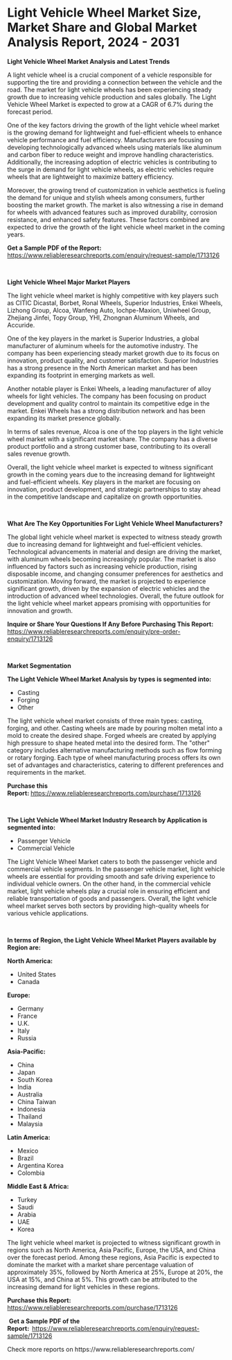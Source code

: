 <p><h1>Light Vehicle Wheel Market Size, Market Share and Global Market Analysis Report, 2024 - 2031</h1></p><p><strong>Light Vehicle Wheel Market Analysis and Latest Trends</strong></p>
<p><p>A light vehicle wheel is a crucial component of a vehicle responsible for supporting the tire and providing a connection between the vehicle and the road. The market for light vehicle wheels has been experiencing steady growth due to increasing vehicle production and sales globally. The Light Vehicle Wheel Market is expected to grow at a CAGR of 6.7% during the forecast period.</p><p>One of the key factors driving the growth of the light vehicle wheel market is the growing demand for lightweight and fuel-efficient wheels to enhance vehicle performance and fuel efficiency. Manufacturers are focusing on developing technologically advanced wheels using materials like aluminum and carbon fiber to reduce weight and improve handling characteristics. Additionally, the increasing adoption of electric vehicles is contributing to the surge in demand for light vehicle wheels, as electric vehicles require wheels that are lightweight to maximize battery efficiency.</p><p>Moreover, the growing trend of customization in vehicle aesthetics is fueling the demand for unique and stylish wheels among consumers, further boosting the market growth. The market is also witnessing a rise in demand for wheels with advanced features such as improved durability, corrosion resistance, and enhanced safety features. These factors combined are expected to drive the growth of the light vehicle wheel market in the coming years.</p></p>
<p><strong>Get a Sample PDF of the Report:&nbsp;</strong> <a href="https://www.reliableresearchreports.com/enquiry/request-sample/1713126">https://www.reliableresearchreports.com/enquiry/request-sample/1713126</a></p>
<p>&nbsp;</p>
<p><strong>Light Vehicle Wheel Major Market Players</strong></p>
<p><p>The light vehicle wheel market is highly competitive with key players such as CITIC Dicastal, Borbet, Ronal Wheels, Superior Industries, Enkei Wheels, Lizhong Group, Alcoa, Wanfeng Auto, Iochpe-Maxion, Uniwheel Group, Zhejiang Jinfei, Topy Group, YHI, Zhongnan Aluminum Wheels, and Accuride. </p><p>One of the key players in the market is Superior Industries, a global manufacturer of aluminum wheels for the automotive industry. The company has been experiencing steady market growth due to its focus on innovation, product quality, and customer satisfaction. Superior Industries has a strong presence in the North American market and has been expanding its footprint in emerging markets as well. </p><p>Another notable player is Enkei Wheels, a leading manufacturer of alloy wheels for light vehicles. The company has been focusing on product development and quality control to maintain its competitive edge in the market. Enkei Wheels has a strong distribution network and has been expanding its market presence globally. </p><p>In terms of sales revenue, Alcoa is one of the top players in the light vehicle wheel market with a significant market share. The company has a diverse product portfolio and a strong customer base, contributing to its overall sales revenue growth. </p><p>Overall, the light vehicle wheel market is expected to witness significant growth in the coming years due to the increasing demand for lightweight and fuel-efficient wheels. Key players in the market are focusing on innovation, product development, and strategic partnerships to stay ahead in the competitive landscape and capitalize on growth opportunities.</p></p>
<p>&nbsp;</p>
<p><strong>What Are The Key Opportunities For Light Vehicle Wheel Manufacturers?</strong></p>
<p><p>The global light vehicle wheel market is expected to witness steady growth due to increasing demand for lightweight and fuel-efficient vehicles. Technological advancements in material and design are driving the market, with aluminum wheels becoming increasingly popular. The market is also influenced by factors such as increasing vehicle production, rising disposable income, and changing consumer preferences for aesthetics and customization. Moving forward, the market is projected to experience significant growth, driven by the expansion of electric vehicles and the introduction of advanced wheel technologies. Overall, the future outlook for the light vehicle wheel market appears promising with opportunities for innovation and growth.</p></p>
<p><strong>Inquire or Share Your Questions If Any Before Purchasing This Report:</strong> <a href="https://www.reliableresearchreports.com/enquiry/pre-order-enquiry/1713126">https://www.reliableresearchreports.com/enquiry/pre-order-enquiry/1713126</a></p>
<p>&nbsp;</p>
<p><strong>Market Segmentation</strong></p>
<p><strong>The Light Vehicle Wheel Market Analysis by types is segmented into:</strong></p>
<p><ul><li>Casting</li><li>Forging</li><li>Other</li></ul></p>
<p><p>The light vehicle wheel market consists of three main types: casting, forging, and other. Casting wheels are made by pouring molten metal into a mold to create the desired shape. Forged wheels are created by applying high pressure to shape heated metal into the desired form. The "other" category includes alternative manufacturing methods such as flow forming or rotary forging. Each type of wheel manufacturing process offers its own set of advantages and characteristics, catering to different preferences and requirements in the market.</p></p>
<p><strong>Purchase this Report:&nbsp;</strong><a href="https://www.reliableresearchreports.com/purchase/1713126">https://www.reliableresearchreports.com/purchase/1713126</a></p>
<p>&nbsp;</p>
<p><strong>The Light Vehicle Wheel Market Industry Research by Application is segmented into:</strong></p>
<p><ul><li>Passenger Vehicle</li><li>Commercial Vehicle</li></ul></p>
<p><p>The Light Vehicle Wheel Market caters to both the passenger vehicle and commercial vehicle segments. In the passenger vehicle market, light vehicle wheels are essential for providing smooth and safe driving experience to individual vehicle owners. On the other hand, in the commercial vehicle market, light vehicle wheels play a crucial role in ensuring efficient and reliable transportation of goods and passengers. Overall, the light vehicle wheel market serves both sectors by providing high-quality wheels for various vehicle applications.</p></p>
<p>&nbsp;</p>
<p><strong>In terms of Region, the Light Vehicle Wheel Market Players available by Region are:</strong></p>
<p>
    <p> <strong> North America: </strong>
        <ul>
            <li>United States</li>
            <li>Canada</li>
        </ul>
        </p> 
    <p> <strong> Europe: </strong>
        <ul>
            <li>Germany</li>
            <li>France</li>
            <li>U.K.</li>
            <li>Italy</li>
            <li>Russia</li>
        </ul>
        </p> 
    <p> <strong> Asia-Pacific: </strong>
        <ul>
            <li>China</li>
            <li>Japan</li>
            <li>South Korea</li>
            <li>India</li>
            <li>Australia</li>
            <li>China Taiwan</li>
            <li>Indonesia</li>
            <li>Thailand</li>
            <li>Malaysia</li>
        </ul>
        </p> 
    <p> <strong> Latin America: </strong>
        <ul>
            <li>Mexico</li>
            <li>Brazil</li>
            <li>Argentina Korea</li>
            <li>Colombia</li>
        </ul>
        </p> 
    <p> <strong> Middle East & Africa: </strong>
        <ul>
            <li>Turkey</li>
            <li>Saudi</li>
            <li>Arabia</li>
            <li>UAE</li>
            <li>Korea</li>
        </ul>
    </p>
    </p>
<p><p>The light vehicle wheel market is projected to witness significant growth in regions such as North America, Asia Pacific, Europe, the USA, and China over the forecast period. Among these regions, Asia Pacific is expected to dominate the market with a market share percentage valuation of approximately 35%, followed by North America at 25%, Europe at 20%, the USA at 15%, and China at 5%. This growth can be attributed to the increasing demand for light vehicles in these regions.</p></p>
<p><strong>Purchase this Report: </strong><a href="https://www.reliableresearchreports.com/purchase/1713126">https://www.reliableresearchreports.com/purchase/1713126</a></p>
<p>&nbsp;<strong>Get a Sample PDF of the Report:&nbsp;&nbsp;</strong><a href="https://www.reliableresearchreports.com/enquiry/request-sample/1713126">https://www.reliableresearchreports.com/enquiry/request-sample/1713126</a></p>
<p><strong></strong></p>
<p>Check more reports on https://www.reliableresearchreports.com/</p>